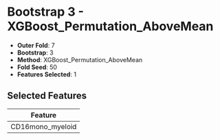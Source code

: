 # Bootstrap 3 - XGBoost_Permutation_AboveMean

- **Outer Fold**: 7
- **Bootstrap**: 3
- **Method**: XGBoost_Permutation_AboveMean
- **Fold Seed**: 50
- **Features Selected**: 1

## Selected Features

| Feature |
|---------|
| CD16mono_myeloid |
